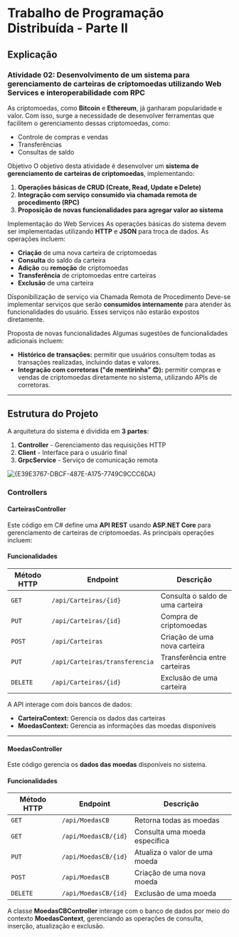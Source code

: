 # Trabalho de Programação Distribuída - Parte II

## Explicação

### Atividade 02: Desenvolvimento de um sistema para gerenciamento de carteiras de criptomoedas utilizando Web Services e interoperabilidade com RPC

As criptomoedas, como **Bitcoin** e **Ethereum**, já ganharam popularidade e valor. Com isso, surge a necessidade de desenvolver ferramentas que facilitem o gerenciamento dessas criptomoedas, como:

- Controle de compras e vendas
- Transferências
- Consultas de saldo

Objetivo
O objetivo desta atividade é desenvolver um **sistema de gerenciamento de carteiras de criptomoedas**, implementando:

1. **Operações básicas de CRUD (Create, Read, Update e Delete)**
2. **Integração com serviço consumido via chamada remota de procedimento (RPC)**
3. **Proposição de novas funcionalidades para agregar valor ao sistema**

Implementação do Web Services
As operações básicas do sistema devem ser implementadas utilizando **HTTP** e **JSON** para troca de dados. As operações incluem:

- **Criação** de uma nova carteira de criptomoedas
- **Consulta** do saldo da carteira
- **Adição** ou **remoção** de criptomoedas
- **Transferência** de criptomoedas entre carteiras
- **Exclusão** de uma carteira

Disponibilização de serviço via Chamada Remota de Procedimento
Deve-se implementar serviços que serão **consumidos internamente** para atender às funcionalidades do usuário. Esses serviços não estarão expostos diretamente.

Proposta de novas funcionalidades
Algumas sugestões de funcionalidades adicionais incluem:

- **Histórico de transações:** permitir que usuários consultem todas as transações realizadas, incluindo datas e valores.
- **Integração com corretoras ("de mentirinha" 😊):** permitir compras e vendas de criptomoedas diretamente no sistema, utilizando APIs de corretoras.

---

## Estrutura do Projeto
A arquitetura do sistema é dividida em **3 partes**:

1. **Controller** - Gerenciamento das requisições HTTP
2. **Client** - Interface para o usuário final
3. **GrpcService** - Serviço de comunicação remota

![{E39E3767-DBCF-487E-A175-7749C9CCC6DA}](https://github.com/user-attachments/assets/dfbf2212-4787-4980-8f78-efad201e0b9a)



### Controllers

#### CarteirasController

Este código em C# define uma **API REST** usando **ASP.NET Core** para gerenciamento de carteiras de criptomoedas. As principais operações incluem:

#### Funcionalidades

| Método HTTP | Endpoint | Descrição |
|------------|---------|-----------|
| `GET` | `/api/Carteiras/{id}` | Consulta o saldo de uma carteira |
| `PUT` | `/api/Carteiras/{id}` | Compra de criptomoedas |
| `POST` | `/api/Carteiras` | Criação de uma nova carteira |
| `PUT` | `/api/Carteiras/transferencia` | Transferência entre carteiras |
| `DELETE` | `/api/Carteiras/{id}` | Exclusão de uma carteira |

A API interage com dois bancos de dados:

- **CarteiraContext:** Gerencia os dados das carteiras
- **MoedasContext:** Gerencia as informações das moedas disponíveis

---

#### MoedasController

Este código gerencia os **dados das moedas** disponíveis no sistema.

#### Funcionalidades

| Método HTTP | Endpoint | Descrição |
|------------|---------|-----------|
| `GET` | `/api/MoedasCB` | Retorna todas as moedas |
| `GET` | `/api/MoedasCB/{id}` | Consulta uma moeda específica |
| `PUT` | `/api/MoedasCB/{id}` | Atualiza o valor de uma moeda |
| `POST` | `/api/MoedasCB` | Criação de uma nova moeda |
| `DELETE` | `/api/MoedasCB/{id}` | Exclusão de uma moeda |

A classe **MoedasCBController** interage com o banco de dados por meio do contexto **MoedasContext**, gerenciando as operações de consulta, inserção, atualização e exclusão.
